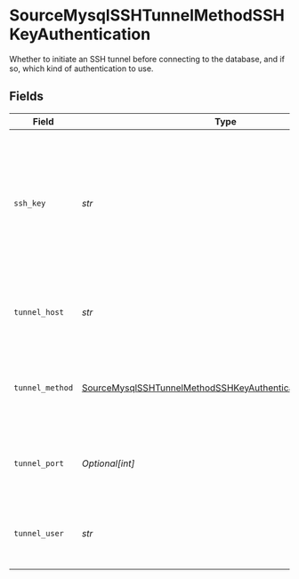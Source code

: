 # SourceMysqlSSHTunnelMethodSSHKeyAuthentication

Whether to initiate an SSH tunnel before connecting to the database, and if so, which kind of authentication to use.


## Fields

| Field                                                                                                                                           | Type                                                                                                                                            | Required                                                                                                                                        | Description                                                                                                                                     | Example                                                                                                                                         |
| ----------------------------------------------------------------------------------------------------------------------------------------------- | ----------------------------------------------------------------------------------------------------------------------------------------------- | ----------------------------------------------------------------------------------------------------------------------------------------------- | ----------------------------------------------------------------------------------------------------------------------------------------------- | ----------------------------------------------------------------------------------------------------------------------------------------------- |
| `ssh_key`                                                                                                                                       | *str*                                                                                                                                           | :heavy_check_mark:                                                                                                                              | OS-level user account ssh key credentials in RSA PEM format ( created with ssh-keygen -t rsa -m PEM -f myuser_rsa )                             |                                                                                                                                                 |
| `tunnel_host`                                                                                                                                   | *str*                                                                                                                                           | :heavy_check_mark:                                                                                                                              | Hostname of the jump server host that allows inbound ssh tunnel.                                                                                |                                                                                                                                                 |
| `tunnel_method`                                                                                                                                 | [SourceMysqlSSHTunnelMethodSSHKeyAuthenticationTunnelMethod](../../models/shared/sourcemysqlsshtunnelmethodsshkeyauthenticationtunnelmethod.md) | :heavy_check_mark:                                                                                                                              | Connect through a jump server tunnel host using username and ssh key                                                                            |                                                                                                                                                 |
| `tunnel_port`                                                                                                                                   | *Optional[int]*                                                                                                                                 | :heavy_minus_sign:                                                                                                                              | Port on the proxy/jump server that accepts inbound ssh connections.                                                                             | 22                                                                                                                                              |
| `tunnel_user`                                                                                                                                   | *str*                                                                                                                                           | :heavy_check_mark:                                                                                                                              | OS-level username for logging into the jump server host.                                                                                        |                                                                                                                                                 |